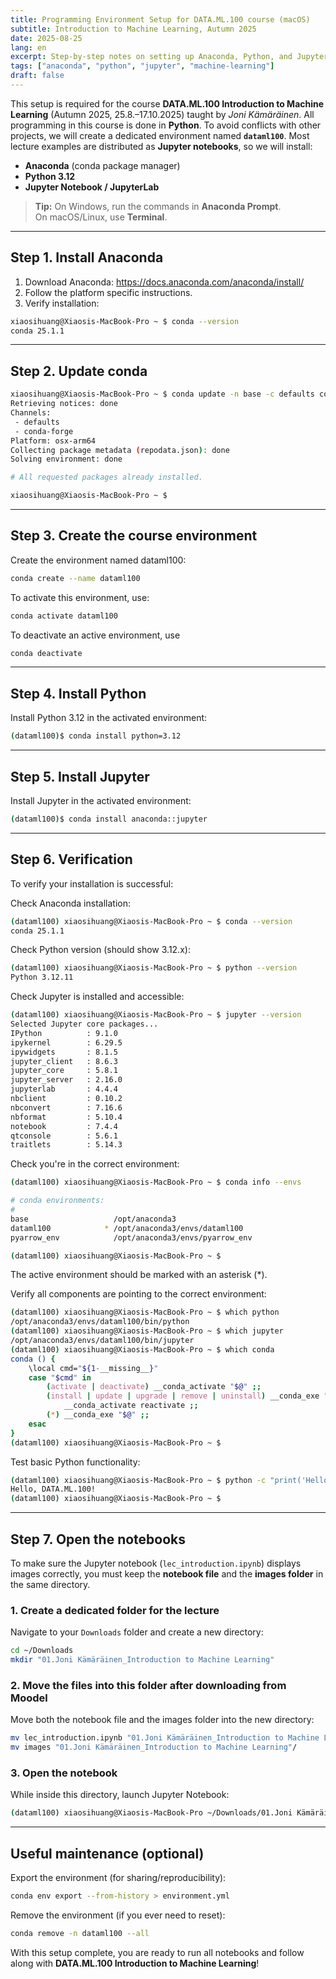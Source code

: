 ```yaml
---
title: Programming Environment Setup for DATA.ML.100 course (macOS)
subtitle: Introduction to Machine Learning, Autumn 2025
date: 2025-08-25
lang: en
excerpt: Step-by-step notes on setting up Anaconda, Python, and Jupyter for DATA.ML.100 (Joni Kämäräinen).
tags: ["anaconda", "python", "jupyter", "machine-learning"]
draft: false
---
```


This setup is required for the course **DATA.ML.100 Introduction to Machine Learning** (Autumn 2025, 25.8.–17.10.2025) taught by *Joni Kämäräinen*. All programming in this course is done in **Python**. To avoid conflicts with other projects, we will create a dedicated environment named **`dataml100`**. Most lecture examples are distributed as **Jupyter notebooks**, so we will install:

- **Anaconda** (conda package manager)  
- **Python 3.12**  
- **Jupyter Notebook / JupyterLab**

> **Tip:** On Windows, run the commands in **Anaconda Prompt**.  
> On macOS/Linux, use **Terminal**.

---


## Step 1. Install Anaconda

1. Download Anaconda: <https://docs.anaconda.com/anaconda/install/>
2. Follow the platform specific instructions.
3. Verify installation:

```bash
xiaosihuang@Xiaosis-MacBook-Pro ~ $ conda --version
conda 25.1.1
```

---

## Step 2. Update conda

```bash
xiaosihuang@Xiaosis-MacBook-Pro ~ $ conda update -n base -c defaults conda
Retrieving notices: done
Channels:
 - defaults
 - conda-forge
Platform: osx-arm64
Collecting package metadata (repodata.json): done
Solving environment: done

# All requested packages already installed.

xiaosihuang@Xiaosis-MacBook-Pro ~ $ 
```

---

## Step 3. Create the course environment

Create the environment named dataml100:

```bash
conda create --name dataml100
```

To activate this environment, use:

```bash
conda activate dataml100
```

To deactivate an active environment, use
```bash
conda deactivate
```
---

## Step 4. Install Python

Install Python 3.12 in the activated environment:
```bash
(dataml100)$ conda install python=3.12
```

---

## Step 5. Install Jupyter

Install Jupyter in the activated environment:

```bash
(dataml100)$ conda install anaconda::jupyter
```
---


## Step 6. Verification

To verify your installation is successful:

Check Anaconda installation:
```bash
(dataml100) xiaosihuang@Xiaosis-MacBook-Pro ~ $ conda --version
conda 25.1.1

```

Check Python version (should show 3.12.x):
```bash
(dataml100) xiaosihuang@Xiaosis-MacBook-Pro ~ $ python --version
Python 3.12.11
```

Check Jupyter is installed and accessible:
```bash
(dataml100) xiaosihuang@Xiaosis-MacBook-Pro ~ $ jupyter --version
Selected Jupyter core packages...
IPython          : 9.1.0
ipykernel        : 6.29.5
ipywidgets       : 8.1.5
jupyter_client   : 8.6.3
jupyter_core     : 5.8.1
jupyter_server   : 2.16.0
jupyterlab       : 4.4.4
nbclient         : 0.10.2
nbconvert        : 7.16.6
nbformat         : 5.10.4
notebook         : 7.4.4
qtconsole        : 5.6.1
traitlets        : 5.14.3
```

Check you're in the correct environment:
```bash
(dataml100) xiaosihuang@Xiaosis-MacBook-Pro ~ $ conda info --envs

# conda environments:
#
base                   /opt/anaconda3
dataml100            * /opt/anaconda3/envs/dataml100 
pyarrow_env            /opt/anaconda3/envs/pyarrow_env

(dataml100) xiaosihuang@Xiaosis-MacBook-Pro ~ $ 
```
The active environment should be marked with an asterisk (*).


Verify all components are pointing to the correct environment:
```bash
(dataml100) xiaosihuang@Xiaosis-MacBook-Pro ~ $ which python
/opt/anaconda3/envs/dataml100/bin/python
(dataml100) xiaosihuang@Xiaosis-MacBook-Pro ~ $ which jupyter
/opt/anaconda3/envs/dataml100/bin/jupyter
(dataml100) xiaosihuang@Xiaosis-MacBook-Pro ~ $ which conda
conda () {
	\local cmd="${1-__missing__}"
	case "$cmd" in
		(activate | deactivate) __conda_activate "$@" ;;
		(install | update | upgrade | remove | uninstall) __conda_exe "$@" || \return
			__conda_activate reactivate ;;
		(*) __conda_exe "$@" ;;
	esac
}
(dataml100) xiaosihuang@Xiaosis-MacBook-Pro ~ $ 
```

Test basic Python functionality:
```bash
(dataml100) xiaosihuang@Xiaosis-MacBook-Pro ~ $ python -c "print('Hello, DATA.ML.100!')"
Hello, DATA.ML.100!
(dataml100) xiaosihuang@Xiaosis-MacBook-Pro ~ $ 
```


---

## Step 7. Open the notebooks

To make sure the Jupyter notebook (`lec_introduction.ipynb`) displays images correctly, you must keep the **notebook file** and the **images folder** in the same directory.

### 1. Create a dedicated folder for the lecture
Navigate to your `Downloads` folder and create a new directory:

```bash
cd ~/Downloads
mkdir "01.Joni Kämäräinen_Introduction to Machine Learning"
```



### 2. Move the files into this folder after downloading from Moodel
Move both the notebook file and the images folder into the new directory:
```bash
mv lec_introduction.ipynb "01.Joni Kämäräinen_Introduction to Machine Learning"/
mv images "01.Joni Kämäräinen_Introduction to Machine Learning"/
```

### 3. Open the notebook
While inside this directory, launch Jupyter Notebook:
```bash
(dataml100) xiaosihuang@Xiaosis-MacBook-Pro ~/Downloads/01.Joni Kämäräinen_Introduction to Machine Learning  $ jupyter notebook lec_introduction.ipynb
```



---
## Useful maintenance (optional)

Export the environment (for sharing/reproducibility):

```bash
conda env export --from-history > environment.yml
```

Remove the environment (if you ever need to reset):

```bash
conda remove -n dataml100 --all
```

With this setup complete, you are ready to run all notebooks and follow along with **DATA.ML.100 Introduction to Machine Learning**!
